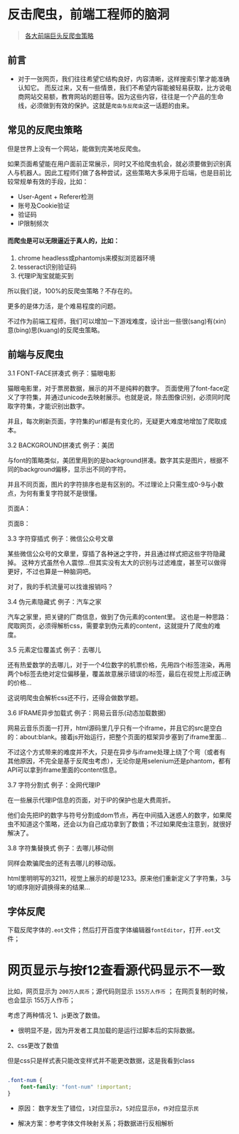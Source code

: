 # 反击爬虫，前端工程师的脑洞

> [各大前端巨头反爬虫策略](http://litten.me/2017/07/09/prevent-spiders/)

## 前言
* 对于一张网页，我们往往希望它结构良好，内容清晰，这样搜索引擎才能准确认知它。
而反过来，又有一些情景，我们不希望内容能被轻易获取，比方说电商网站交易额，教育网站的题目等。因为这些内容，往往是一个产品的生命线，必须做到有效的保护。这就是`爬虫与反爬虫`这一话题的由来。

## 常见的反爬虫策略

但是世界上没有一个网站，能做到完美地反爬虫。

如果页面希望能在用户面前正常展示，同时又不给爬虫机会，就必须要做到识别真人与机器人。因此工程师们做了各种尝试，这些策略大多采用于后端，也是目前比较常规单有效的手段，比如：

* User-Agent + Referer检测
* 账号及Cookie验证
* 验证码
* IP限制频次

#### 而爬虫是可以无限逼近于真人的，比如：
1. chrome headless或phantomjs来模拟浏览器环境
2. tesseract识别验证码
3. 代理IP淘宝就能买到

所以我们说，100%的反爬虫策略？不存在的。

更多的是体力活，是个难易程度的问题。

不过作为前端工程师，我们可以增加一下游戏难度，设计出一些很(sang)有(xin)意(bing)思(kuang)的反爬虫策略。

## 前端与反爬虫
3.1 FONT-FACE拼凑式
例子：猫眼电影

猫眼电影里，对于票房数据，展示的并不是纯粹的数字。
页面使用了font-face定义了字符集，并通过unicode去映射展示。也就是说，除去图像识别，必须同时爬取字符集，才能识别出数字。



并且，每次刷新页面，字符集的url都是有变化的，无疑更大难度地增加了爬取成本。



3.2 BACKGROUND拼凑式
例子：美团

与font的策略类似，美团里用到的是background拼凑。数字其实是图片，根据不同的background偏移，显示出不同的字符。



并且不同页面，图片的字符排序也是有区别的。不过理论上只需生成0-9与小数点，为何有重复字符就不是很懂。

页面A：

页面B：


3.3 字符穿插式
例子：微信公众号文章

某些微信公众号的文章里，穿插了各种迷之字符，并且通过样式把这些字符隐藏掉。
这种方式虽然令人震惊…但其实没有太大的识别与过滤难度，甚至可以做得更好，不过也算是一种脑洞吧。


对了，我的手机流量可以找谁报销吗？

3.4 伪元素隐藏式
例子：汽车之家

汽车之家里，把关键的厂商信息，做到了伪元素的content里。
这也是一种思路：爬取网页，必须得解析css，需要拿到伪元素的content，这就提升了爬虫的难度。



3.5 元素定位覆盖式
例子：去哪儿

还有热爱数学的去哪儿，对于一个4位数字的机票价格，先用四个i标签渲染，再用两个b标签去绝对定位偏移量，覆盖故意展示错误的i标签，最后在视觉上形成正确的价格…



这说明爬虫会解析css还不行，还得会做数学题。

3.6 IFRAME异步加载式
例子：网易云音乐(动态加载数据)

网易云音乐页面一打开，html源码里几乎只有一个iframe，并且它的src是空白的：about:blank。接着js开始运行，把整个页面的框架异步塞到了iframe里面…



不过这个方式带来的难度并不大，只是在异步与iframe处理上绕了个弯（或者有其他原因，不完全是基于反爬虫考虑），无论你是用selenium还是phantom，都有API可以拿到iframe里面的content信息。

3.7 字符分割式
例子：全网代理IP

在一些展示代理IP信息的页面，对于IP的保护也是大费周折。



他们会先把IP的数字与符号分割成dom节点，再在中间插入迷惑人的数字，如果爬虫不知道这个策略，还会以为自己成功拿到了数值；不过如果爬虫注意到，就很好解决了。

3.8 字符集替换式
例子：去哪儿移动侧

同样会欺骗爬虫的还有去哪儿的移动版。



html里明明写的3211，视觉上展示的却是1233。原来他们重新定义了字符集，3与1的顺序刚好调换得来的结果…

## 字体反爬
下载反爬字体的`.eot`文件；然后打开百度字体编辑器`fontEditor`，打开`.eot`文件；

# 网页显示与按f12查看源代码显示不一致

比如，网页显示为 `200万人民币`；源代码则显示 `155万人作币` ； 在网页复制的时候，也会显示 155万人作币；

考虑了两种情况
1、js更改了数值。

* 很明显不是，因为开发者工具加载的是运行过脚本后的实际数据。

2、css更改了数值

但是css只是样式表只能改变样式并不能更改数据，这是我看到class

```css

.font-num {
    font-family: "font-num" !important;
}
```
* 原因： 数字发生了错位，`1`对应显示`2`，`5`对应显示`0`，`作`对应显示`民`

* 解决方案：参考字体文件映射关系；将数据进行反相解析